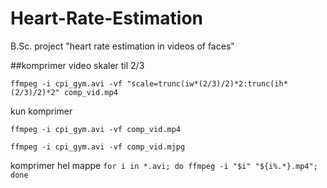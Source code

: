 # Heart-Rate-Estimation
B.Sc. project "heart rate estimation in videos of faces"


##komprimer video
skaler til 2/3

```ffmpeg -i cpi_gym.avi -vf "scale=trunc(iw*(2/3)/2)*2:trunc(ih*(2/3)/2)*2" comp_vid.mp4```

kun komprimer

```ffmpeg -i cpi_gym.avi -vf comp_vid.mp4```

```ffmpeg -i cpi_gym.avi -vf comp_vid.mjpg```

komprimer hel mappe 
```for i in *.avi; do ffmpeg -i "$i" "${i%.*}.mp4"; done```
